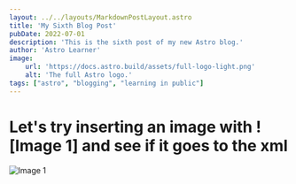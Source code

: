 ```yaml
---
layout: ../../layouts/MarkdownPostLayout.astro
title: 'My Sixth Blog Post'
pubDate: 2022-07-01
description: 'This is the sixth post of my new Astro blog.'
author: 'Astro Learner'
image:
    url: 'https://docs.astro.build/assets/full-logo-light.png'
    alt: 'The full Astro logo.'
tags: ["astro", "blogging", "learning in public"]
---
```


# Let's try inserting an image with ![Image 1] and see if it goes to the xml

![Image 1](https://docs.astro.build/default-og-image.png)